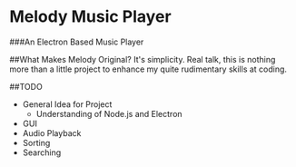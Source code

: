# Melody Music Player
###An Electron Based Music Player


##What Makes Melody Original?
It's simplicity.
Real talk, this is nothing more than a little project to enhance my quite rudimentary skills at coding.

##TODO
* General Idea for Project
  * Understanding of Node.js and Electron
* GUI
* Audio Playback
* Sorting
* Searching
